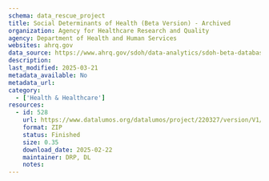 ```yaml
---
schema: data_rescue_project 
title: Social Determinants of Health (Beta Version) - Archived
organization: Agency for Healthcare Research and Quality
agency: Department of Health and Human Services
websites: ahrq.gov
data_source: https://www.ahrq.gov/sdoh/data-analytics/sdoh-beta-database.html
description: 
last_modified: 2025-03-21
metadata_available: No
metadata_url: 
category:
  - ['Health & Healthcare'] 
resources:
  - id: 528
    url: https://www.datalumos.org/datalumos/project/220327/version/V1/view
    format: ZIP
    status: Finished
    size: 0.35
    download_date: 2025-02-22
    maintainer: DRP, DL
    notes: 
---
```

